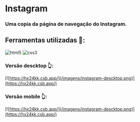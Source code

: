 # Instagram

### Uma copia da página de navegação do Instagram.

## Ferramentas utilizadas 🔨:

 <img align = "center" alt = "html5" src = "https://img.shields.io/badge/HTML5-E34F26?style=for-the-badge&logo=html5&logoColor=white" />
    <img align = "center" alt = "css3" src = "https://img.shields.io/badge/CSS3-1572B6?style=for-the-badge&logo=css3&logoColor=white" />

</br>

### Versão descktop 👆:

[![https://hx24kk.csb.app/](/imagens/instagram-descktop.png)](https://hx24kk.csb.app/)

### Versão mobile 👆:

[![https://hx24kk.csb.app/](/imagens/instagram-descktop.png)](https://hx24kk.csb.app/)